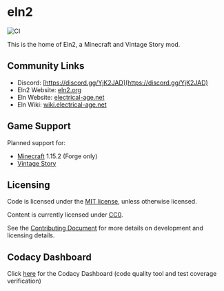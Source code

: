 # eln2
![CI](https://github.com/eln2/eln2/workflows/CI/badge.svg)

This is the home of Eln2, a Minecraft and Vintage Story mod.

## Community Links

* Discord: [https://discord.gg/YjK2JAD](https://discord.gg/YjK2JAD)
* Eln2 Website: [eln2.org](https://eln2.org)
* Eln Website: [electrical-age.net](https://electrical-age.net)
* Eln Wiki: [wiki.electrical-age.net](https://wiki.electrical-age.net)

## Game Support

Planned support for:

* [Minecraft](https://minecraft.net) 1.15.2 (Forge only)
* [Vintage Story](https://www.vintagestory.at/)

## Licensing

Code is licensed under the [MIT license](LICENSE.md), unless otherwise licensed.

Content is currently licensed under [CC0](https://creativecommons.org/share-your-work/public-domain/cc0/).

See the [Contributing Document](CONTRIBUTING.md) for more details on development and licensing details.

## Codacy Dashboard

Click [here](https://app.codacy.com/gh/eln2/eln2/dashboard) for the Codacy Dashboard (code quality tool and test coverage verification)
